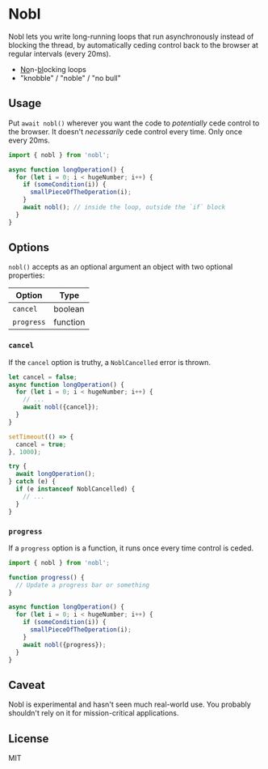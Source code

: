 # Nobl

Nobl lets you write long-running loops that run asynchronously instead of blocking the thread, by automatically ceding control back to the browser at regular intervals (every 20ms).

* <ins>No</ins>n-<ins>bl</ins>ocking loops
* "knobble" / "noble" / "no bull"

## Usage

Put `await nobl()` wherever you want the code to *potentially* cede control to the browser. It doesn't *necessarily* cede control every time. Only once every 20ms.

```javascript
import { nobl } from 'nobl';

async function longOperation() {
  for (let i = 0; i < hugeNumber; i++) {
    if (someCondition(i)) {
      smallPieceOfTheOperation(i);
    }
    await nobl(); // inside the loop, outside the `if` block
  }
}
```

## Options

`nobl()` accepts as an optional argument an object with two optional properties:

Option     | Type
-----------|----------
`cancel`   | boolean
`progress` | function

### `cancel`

If the `cancel` option is truthy, a `NoblCancelled` error is thrown.

```javascript
let cancel = false;
async function longOperation() {
  for (let i = 0; i < hugeNumber; i++) {
    // ...
    await nobl({cancel});
  }
}

setTimeout(() => {
  cancel = true;
}, 1000);

try {
  await longOperation();
} catch (e) {
  if (e instanceof NoblCancelled) {
    // ...
  }
}
```

### `progress`

If a `progress` option is a function, it runs once every time control is ceded.

```javascript
import { nobl } from 'nobl';

function progress() {
  // Update a progress bar or something
}

async function longOperation() {
  for (let i = 0; i < hugeNumber; i++) {
    if (someCondition(i)) {
      smallPieceOfTheOperation(i);
    }
    await nobl({progress});
  }
}
```

## Caveat
Nobl is experimental and hasn't seen much real-world use. You probably shouldn't rely on it for mission-critical applications.

## License
MIT
